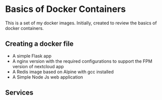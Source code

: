 # Basics of Docker Containers
This is a set of my docker images. Initially, created to review the basics of docker containers.
## Creating a docker file
- A simple Flask app
- A nginx version with the required configurations to support the FPM version of nextcloud app
- A Redis image based on Alpine with gcc installed
- A Simple Node Js web application
## Services
